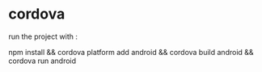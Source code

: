 # cordova

run the project with : 

npm install && cordova platform add android && cordova build android && cordova run android
